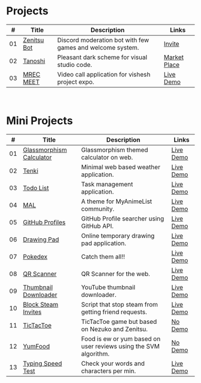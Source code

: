 # Projects

|  #   | Title                                              | Description                                               | Links                                                        |
| :--: | ----------------------------------------------------- | --------------------------------------------------------- | ------------------------------------------------------------ |
|  01  | [Zenitsu Bot](https://github.com/Calatop/Zenitsu-bot) | Discord moderation bot with few games and welcome system. | [Invite](https://discord.com/oauth2/authorize?client_id=766218598913146901&permissions=8&scope=bot) |
|  02  | [Tanoshi ](https://github.com/Calatop/Tanoshi)        | Pleasant dark scheme for visual studio code.              | [Market Place](https://marketplace.visualstudio.com/items?itemName=RohanSanjeev.tanoshi) |
|  03  | [MREC MEET ](https://github.com/Calatop/MREC-MEET)    | Video call application for vishesh project expo.          | [Live Demo](https://ckvyqugj7184663idk0i811d0su-8rbb2fvau-calatop.vercel.app/authenticate) |

<br>

# Mini Projects

|  #   | Title                                              | Description                               | Links                                                        |
| :--: | ------------------------------------------------------------ | ----------------------------------------- | ------------------------------------------------------------ |
|  01  | [Glassmorphism Calculator](https://github.com/Calatop/Glassmorphism-Calculator) | Glassmorphism themed calculator on web.   | [Live Demo](https://calatop.github.io/Glassmorphism-Calculator/) |
|  02  | [Tenki](https://github.com/zenandnez/Tenki)    | Minimal web based weather application.    | [Live Demo](https://zenandnez.github.io/Tenki/)              |
|  03  | [Todo List](https://github.com/Calatop/Todo)                 | Task management application.              | [Live Demo](https://calatop.github.io/Todo/)                 |
|  04  | [MAL](https://github.com/Calatop/My-Anime-List-Custom-Theme) | A theme for MyAnimeList community.        | [Live Demo](https://myanimelist.net/animelist/Calatop)       |
|  05  | [GitHub Profiles](https://github.com/Calatop/GitHub-Profiles) | GitHub Profile searcher using GitHub API. | [Live Demo](https://calatop.github.io/GitHub-Profiles/)      |
|  06  | [Drawing Pad](https://github.com/Calatop/Drawing-pad)        | Online temporary drawing pad application.  | [Live Demo](https://calatop.github.io/Drawing-pad/)          |
|  07  | [Pokedex](https://github.com/Calatop/Pokedex)                | Catch them all!!                          | [Live Demo](https://calatop.github.io/Pokedex/)              |
|  08  | [QR Scanner](https://github.com/Calatop/QR-Scanner)          | QR Scanner for the web.                    | [Live Demo](https://calatop.github.io/QR-Scanner/)           |
|  09  | [Thumbnail Downloader](https://github.com/Calatop/Thumbnail-Downloader) | YouTube thumbnail downloader.              | [Live Demo](https://calatop.github.io/Thumbnail-Downloader/) |
|  10  | [Block Steam Invites](https://github.com/Calatop/Block-Steam-Invites) | Script that stop steam from getting friend requests.       | [Live Demo](https://www.youtube.com/watch?v=KhLYxv3iry0&ab_channel=Calatop) |
|  11  | [TicTacToe](https://github.com/Calatop/tictactoe)            | TicTacToe game but based on Nezuko and Zenitsu.              | [No Demo](https://github.com/Calatop/tictactoe)                                                  |
|  12  | [YumFood](https://github.com/Calatop/YumFood)                | Food is ew or yum based on user reviews using the SVM algorithm. | [No Demo](https://github.com/Calatop/YumFood)                                                  |
|  13  | [Typing Speed Test](https://github.com/Calatop/Typing_Speed_Test) | Check your words and characters per min.   | [Live Demo](https://zenandnez.github.io/Typing_Speed_Test/) |


